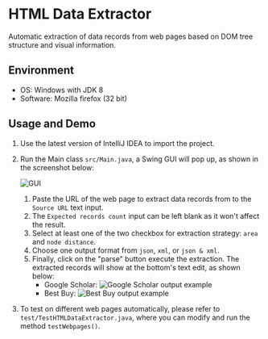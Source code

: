 # HTML Data Extractor
Automatic extraction of data records from web pages based on DOM tree structure and visual information.

## Environment
* OS: Windows with JDK 8
* Software: Mozilla firefox (32 bit)

## Usage and Demo
1.  Use the latest version of IntelliJ IDEA to import the project.
2.  Run the Main class `src/Main.java`, a Swing GUI will pop up, as shown in the screenshot below:

    ![GUI](https://6zndqg.bn1302.livefilestore.com/y4md175y362r-eH8igxo_-WlsVss0SMtrxx3cDTEUeUN-vhxzTOcjg4xWTkxW1qVeIToKMHxSWFcalIgedT6FawpNDDZjJ8E1n-36p5-Plac-I5UNyYjNZJWn_U3osmoKUC25-VR7Dlx9vHEAhb3HfAVVwy_yZWFZp7mAeSKpF2mBu8nPRdevsjLZ5HlPb9TphC1s95IIQygMMqKyXX0bJ-Vg?width=1024&height=598&cropmode=none)
    1. Paste the URL of the web page to extract data records from to the `Source URL`
	text input.
    2. The `Expected records count` input can be left blank as it won't affect the result.
    3. Select at least one of the two checkbox for extraction strategy: `area` and `node distance`. 
    4. Choose one output format from `json`, `xml`, or `json & xml`. 
    5. Finally, click on the "parse" button execute the extraction. The extracted records will show at the bottom's text edit, as shown below:
        * Google Scholar:
		![Google Scholar output example](https://65ntqg.bn1302.livefilestore.com/y4mBScAsQTwlcQ0B7ENw1ouqcqmtC8s5n1bseL7zJYSmPaQi9VXYk4qgvySVh2rh46Pqs_wPyrtxG_b_CxaA9YySSg4Lfwp4MZYMWz-n67VlItiIL3x5ybJ7UcGGwWuzWDbhu2Qk9Vs9-Yvw54KB1FByTMwDHhwq4WxfF1IuycF5KNnywql61uYzF9R8VOuVhvdszDsmOgsRarSgReK6zasFQ?width=1024&height=358&cropmode=none)
        * Best Buy:
    	![Best Buy output example](https://hgj7oa.bn1302.livefilestore.com/y4mKBEytxW0O8GF1mpaVDmK2GKy2Cy7s3wT1hYo1yadMkLD6_e6D39R9OEELqwBAcYN-GlVijAzLGhq9stUmgHAs63l0Sw1dG4oVlWJfegc8_PcQ8cfI9Y5H7Lgo9DGcRf8AAkDfgUwUurSkcfgMGyYzFf5gx5aqZssqHdfvUPiDtgLjXPDEqwPGNquhJCYVjrRp-xFtGul52nad0KxaW-jsQ?width=735&height=1171&cropmode=none)
	
4.  To test on different web pages automatically, please refer to `test/TestHTMLDataExtractor.java`, where you can modify and run the method `testWebpages()`.
